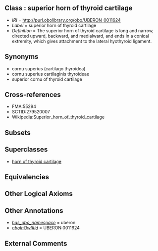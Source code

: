 
## Class : superior horn of thyroid cartilage

 * *IRI* = http://purl.obolibrary.org/obo/UBERON_0011624
 * *Label* = superior horn of thyroid cartilage
 * *Definition* = The superior horn of thyroid cartilage is long and narrow, directed upward, backward, and medialward, and ends in a conical extremity, which gives attachment to the lateral hyothyroid ligament.

## Synonyms

 * cornu superius (cartilago thyroidea)
 * cornu superius cartilaginis thyroideae
 * superior cornu of thyroid cartilage

## Cross-references

 * FMA:55294
 * SCTID:279520007
 * Wikipedia:Superior_horn_of_thyroid_cartilage

## Subsets


## Superclasses

 * [horn of thyroid cartilage](../../UBERON/23/UBERON_0011623.md)

## Equivalencies


## Other Logical Axioms


## Other Annotations

 * *[has_obo_namespace](../../ce/oboInOwl#hasOBONamespace.md)* = uberon
 * *[oboInOwl#id](../../id/oboInOwl#id.md)* = UBERON:0011624

## External Comments

